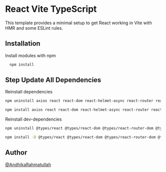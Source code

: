 # React Vite TypeScript

This template provides a minimal setup to get React working in Vite with HMR and some ESLint rules.

## Installation

Install modules with npm

```bash
  npm install
```

## Step Update All Dependencies

Reinstall dependencies

```bash
npm uninstall axios react react-dom react-helmet-async react-router react-router-dom swr react-responsive
```

```bash
npm install axios react react-dom react-helmet-async react-router react-router-dom swr react-responsive
```

Reinstall dev-dependencies

```bash
npm uninstall @types/react @types/react-dom @types/react-router-dom @typescript-eslint/eslint-plugin @typescript-eslint/parser @vitejs/plugin-react eslint eslint-config-airbnb eslint-config-prettier eslint-config-react-app eslint-import-resolver-alias eslint-plugin-flowtype eslint-plugin-import eslint-plugin-prettier eslint-plugin-react eslint-plugin-react-hooks eslint-plugin-react-refresh eslint-plugin-unused-imports prettier typescript vite
```

```bash
npm install -D @types/react @types/react-dom @types/react-router-dom @typescript-eslint/eslint-plugin @typescript-eslint/parser @vitejs/plugin-react eslint eslint-config-airbnb eslint-config-prettier eslint-config-react-app eslint-import-resolver-alias eslint-plugin-flowtype eslint-plugin-import eslint-plugin-prettier eslint-plugin-react eslint-plugin-react-hooks eslint-plugin-react-refresh eslint-plugin-unused-imports prettier typescript vite
```

## Author

[@AndhikaRahmatullah](https://github.com/AndhikaRahmatullah)
